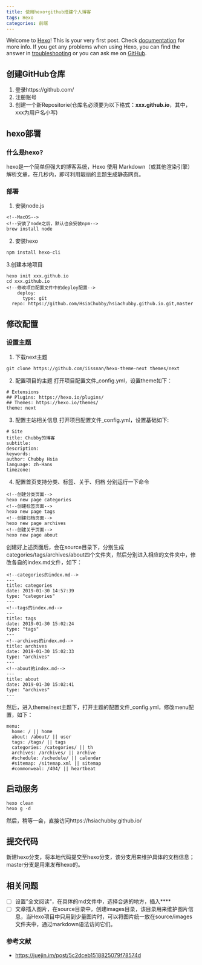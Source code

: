 ```yaml
---
title: 使用hexo+github搭建个人博客
tags: Hexo
categories: 前端
---
```

Welcome to [Hexo](https://hexo.io/)! This is your very first post. Check [documentation](https://hexo.io/docs/) for more info. If you get any problems when using Hexo, you can find the answer in [troubleshooting](https://hexo.io/docs/troubleshooting.html) or you can ask me on [GitHub](https://github.com/hexojs/hexo/issues).

## 创建GitHub仓库
1. 登录https://github.com/
2. 注册账号
3. 创建一个新Repositorie(仓库名必须要为以下格式：**xxx.github.io**，其中，xxx为用户名小写)
## hexo部署
### 什么是hexo?
hexo是一个简单但强大的博客系统，Hexo 使用 Markdown（或其他渲染引擎）解析文章，在几秒内，即可利用靓丽的主题生成静态网页。
### 部署
1. 安装node.js
```
<!--MacOS-->
<!--安装了node之后，默认也会安装npm-->
brew install node
```
2. 安装hexo
```
npm install hexo-cli
```
3.创建本地项目
```
hexo init xxx.github.io
cd xxx.github.io
<!--修改项目配置文件中的deploy配置-->
	deploy:
	  type: git
  repo: https://github.com/HsiaChubby/hsiachubby.github.io.git,master
```
<!-- more -->
## 修改配置
### 设置主题
1. 下载next主题
```
git clone https://github.com/iissnan/hexo-theme-next themes/next
```
2. 配置项目的主题
打开项目配置文件_config.yml，设置theme如下：
```
# Extensions
## Plugins: https://hexo.io/plugins/
## Themes: https://hexo.io/themes/
theme: next
```
3. 配置主站相关信息
打开项目配置文件_config.yml，设置基础如下:
```
# Site
title: Chubby的博客
subtitle:
description:
keywords:
author: Chubby Hsia
language: zh-Hans
timezone:
```
4. 配置首页支持分类、标签、关于、归档
分别运行一下命令
```
<!--创建分类页面-->
hexo new page categories
<!--创建标签页面-->
hexo new page tags
<!--创建归档页面-->
hexo new page archives
<!--创建关于页面-->
hexo new page about
```
创建好上述页面后，会在source目录下，分别生成categories/tags/archives/about四个文件夹，然后分别进入相应的文件夹中，修改各自的index.md文件，如下：
```
<!--categories的index.md-->
---
title: categories
date: 2019-01-30 14:57:39
type: "categories"
---
<!--tags的index.md-->
---
title: tags
date: 2019-01-30 15:02:24
type: "tags"
---
<!--archives的index.md-->
title: archives
date: 2019-01-30 15:02:33
type: "archives"
---
<!--about的index.md-->
---
title: about
date: 2019-01-30 15:02:41
type: "archives"
---
```
然后，进入theme/next主题下，打开主题的配置文件_config.yml，修改menu配置，如下：
```
menu:
  home: / || home
  about: /about/ || user
  tags: /tags/ || tags
  categories: /categories/ || th
  archives: /archives/ || archive
  #schedule: /schedule/ || calendar
  #sitemap: /sitemap.xml || sitemap
  #commonweal: /404/ || heartbeat
```
## 启动服务
```
hexo clean
hexo g -d
```
然后，稍等一会，直接访问https://hsiachubby.github.io/

## 提交代码
新建hexo分支，将本地代码提交至hexo分支，该分支用来维护具体的文档信息；master分支是用来发布hexo的。

## 相关问题
* [ ] 设置”全文阅读“，在具体的md文件中，选择合适的地方，插入**<!-- more -->**
* [ ] 文章插入图片，在source目录中，创建images目录，该目录用来维护图片信息，当Hexo项目中只用到少量图片时，可以将图片统一放在source/images文件夹中，通过markdown语法访问它们。

### 参考文献
* https://juejin.im/post/5c2dceb1518825079f78574d

